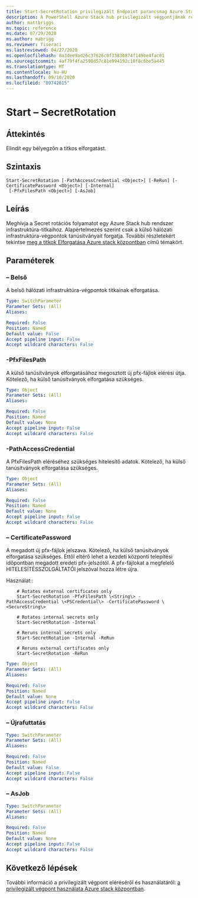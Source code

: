 ```yaml
---
title: Start-SecretRotation privilegizált Endpoint parancsmag Azure Stack hubhoz
description: A PowerShell Azure Stack hub privilegizált végpontjának referenciája – Start-SecretRotation
author: mattbriggs
ms.topic: reference
ms.date: 07/29/2020
ms.author: mabrigg
ms.reviewer: fiseraci
ms.lastreviewed: 04/27/2020
ms.openlocfilehash: 8a3dee9ad26c37626c0f3383b874f149be4fac01
ms.sourcegitcommit: 4af79f4fa2598d57c81e994192c10f8c6be5a445
ms.translationtype: MT
ms.contentlocale: hu-HU
ms.lasthandoff: 09/10/2020
ms.locfileid: "89742615"
---
```

# <a name="start-secretrotation"></a>Start – SecretRotation

## <a name="synopsis"></a>Áttekintés
Elindít egy bélyegzőn a titkos elforgatást.

## <a name="syntax"></a>Szintaxis

```
Start-SecretRotation [-PathAccessCredential <Object>] [-ReRun] [-CertificatePassword <Object>] [-Internal]
 [-PfxFilesPath <Object>] [-AsJob]
```

## <a name="description"></a>Leírás
Meghívja a Secret rotációs folyamatot egy Azure Stack hub rendszer infrastruktúra-titkaihoz. Alapértelmezés szerint csak a külső hálózati infrastruktúra-végpontok tanúsítványait forgatja. További részletekért tekintse [meg a titkok Elforgatása Azure stack központban](../../operator/azure-stack-rotate-secrets.md) című témakört.

## <a name="parameters"></a>Paraméterek

### <a name="-internal"></a>– Belső
A belső hálózati infrastruktúra-végpontok titkainak elforgatása.

```yaml
Type: SwitchParameter
Parameter Sets: (All)
Aliases:

Required: False
Position: Named
Default value: False
Accept pipeline input: False
Accept wildcard characters: False
```

### <a name="-pfxfilespath"></a>-PfxFilesPath
A külső tanúsítványok elforgatásához megosztott új pfx-fájlok elérési útja.
Kötelező, ha külső tanúsítványok elforgatása szükséges.

```yaml
Type: Object
Parameter Sets: (All)
Aliases:

Required: False
Position: Named
Default value: None
Accept pipeline input: False
Accept wildcard characters: False
```

### <a name="-pathaccesscredential"></a>-PathAccessCredential
A PfxFilesPath eléréséhez szükséges hitelesítő adatok.
Kötelező, ha külső tanúsítványok elforgatása szükséges.

```yaml
Type: Object
Parameter Sets: (All)
Aliases:

Required: False
Position: Named
Default value: None
Accept pipeline input: False
Accept wildcard characters: False
```

### <a name="-certificatepassword"></a>– CertificatePassword
A megadott új pfx-fájlok jelszava.
Kötelező, ha külső tanúsítványok elforgatása szükséges.
Ettől eltérő lehet a kezdeti központi telepítési időpontban megadott eredeti pfx-jelszótól.
A pfx-fájlokat a megfelelő HITELESÍTÉSSZOLGÁLTATÓI jelszóval hozza létre újra.

Használat::

```console
    # Rotates external certificates only
    Start-SecretRotation -PfxFilesPath \<String\> -PathAccessCredential \<PSCredential\> -CertificatePassword \<SecureString\>

    # Rotates internal secrets only
    Start-SecretRotation -Internal  

    # Reruns internal secrets only
    Start-SecretRotation -Internal -ReRun 

    # Reruns external certificates only
    Start-SecretRotation -ReRun
```

```yaml
Type: Object
Parameter Sets: (All)
Aliases:

Required: False
Position: Named
Default value: None
Accept pipeline input: False
Accept wildcard characters: False
```

### <a name="-rerun"></a>– Újrafuttatás
 

```yaml
Type: SwitchParameter
Parameter Sets: (All)
Aliases:

Required: False
Position: Named
Default value: False
Accept pipeline input: False
Accept wildcard characters: False
```

### <a name="-asjob"></a>– AsJob


```yaml
Type: SwitchParameter
Parameter Sets: (All)
Aliases:

Required: False
Position: Named
Default value: None
Accept pipeline input: False
Accept wildcard characters: False
```

## <a name="next-steps"></a>Következő lépések

További információ a privilegizált végpont eléréséről és használatáról: [a privilegizált végpont használata Azure stack központban](../../operator/azure-stack-privileged-endpoint.md).
